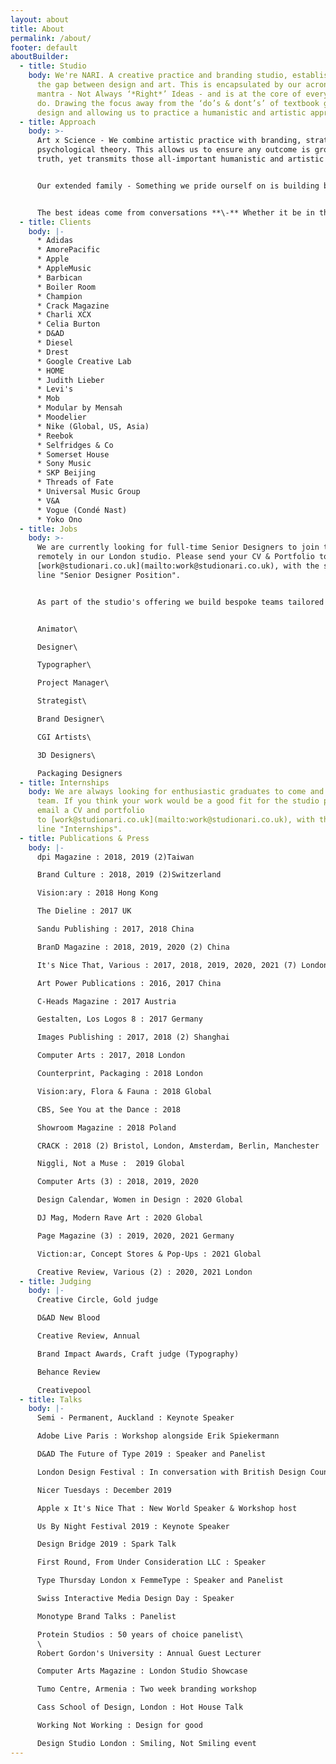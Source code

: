 ```yaml
---
layout: about
title: About
permalink: /about/
footer: default
aboutBuilder:
  - title: Studio
    body: We're NARI. A creative practice and branding studio, established to bridge
      the gap between design and art. This is encapsulated by our acronymised
      mantra - Not Always ‘*Right*’ Ideas - and is at the core of everything we
      do. Drawing the focus away from the ‘do’s & dont’s’ of textbook graphic
      design and allowing us to practice a humanistic and artistic approach.
  - title: Approach
    body: >-
      Art x Science - We combine artistic practice with branding, strategic and
      psychological theory. This allows us to ensure any outcome is grounded in
      truth, yet transmits those all-important humanistic and artistic values. 


      Our extended family - Something we pride ourself on is building bespoke teams for every project from our growing network of multi-disciplinary creatives. This ensures we have the right people on the right job and teams comprising of the most talented creatives in the industry


      The best ideas come from conversations **\-** Whether it be in the form of workshops with our clients or internal sprints within our team, we try and structure our projects in a way that we can have as many of these moments as possible.
  - title: Clients
    body: |-
      * Adidas
      * AmorePacific
      * Apple
      * AppleMusic
      * Barbican
      * Boiler Room
      * Champion
      * Crack Magazine
      * Charli XCX
      * Celia Burton
      * D&AD
      * Diesel
      * Drest
      * Google Creative Lab
      * HOME
      * Judith Lieber
      * Levi's
      * Mob
      * Modular by Mensah
      * Moodelier
      * Nike (Global, US, Asia)
      * Reebok
      * Selfridges & Co
      * Somerset House
      * Sony Music
      * SKP Beijing
      * Threads of Fate
      * Universal Music Group
      * V&A
      * Vogue (Condé Nast)
      * Yoko Ono
  - title: Jobs
    body: >-
      We are currently looking for full-time Senior Designers to join the team
      remotely in our London studio. Please send your CV & Portfolio to
      [work@studionari.co.uk](mailto:work@studionari.co.uk), with the subject
      line "Senior Designer Position".


      As part of the studio's offering we build bespoke teams tailored to the client and project, this means we are constantly looking for new partners to collaborate with. If you think your work, enthusiasm, and interest align with what we do at NARI please send your CV and Portfolio to [work@studionari.co.uk](mailto:work@studionari.co.uk), with the subject line "Freelance Position - Your title". We are looking for the following freelance positions;


      Animator\

      Designer\

      Typographer\

      Project Manager\

      Strategist\

      Brand Designer\

      CGI Artists\

      3D Designers\

      Packaging Designers
  - title: Internships
    body: We are always looking for enthusiastic graduates to come and work with the
      team. If you think your work would be a good fit for the studio please
      email a CV and portfolio
      to [work@studionari.co.uk](mailto:work@studionari.co.uk), with the subject
      line "Internships".
  - title: Publications & Press
    body: |-
      dpi Magazine : 2018, 2019 (2)Taiwan

      Brand Culture : 2018, 2019 (2)Switzerland

      Vision:ary : 2018 Hong Kong

      The Dieline : 2017 UK

      Sandu Publishing : 2017, 2018 China

      BranD Magazine : 2018, 2019, 2020 (2) China

      It's Nice That, Various : 2017, 2018, 2019, 2020, 2021 (7) London

      Art Power Publications : 2016, 2017 China

      C-Heads Magazine : 2017 Austria

      Gestalten, Los Logos 8 : 2017 Germany

      Images Publishing : 2017, 2018 (2) Shanghai

      Computer Arts : 2017, 2018 London

      Counterprint, Packaging : 2018 London

      Vision:ary, Flora & Fauna : 2018 Global

      CBS, See You at the Dance : 2018 

      Showroom Magazine : 2018 Poland

      CRACK : 2018 (2) Bristol, London, Amsterdam, Berlin, Manchester

      Niggli, Not a Muse :  2019 Global

      Computer Arts (3) : 2018, 2019, 2020

      Design Calendar, Women in Design : 2020 Global

      DJ Mag, Modern Rave Art : 2020 Global

      Page Magazine (3) : 2019, 2020, 2021 Germany

      Viction:ar, Concept Stores & Pop-Ups : 2021 Global

      Creative Review, Various (2) : 2020, 2021 London
  - title: Judging
    body: |-
      Creative Circle, Gold judge

      D&AD New Blood

      Creative Review, Annual

      Brand Impact Awards, Craft judge (Typography)

      Behance Review

      Creativepool
  - title: Talks
    body: |-
      Semi - Permanent, Auckland : Keynote Speaker

      Adobe Live Paris : Workshop alongside Erik Spiekermann

      D&AD The Future of Type 2019 : Speaker and Panelist

      London Design Festival : In conversation with British Design Council

      Nicer Tuesdays : December 2019

      Apple x It's Nice That : New World Speaker & Workshop host

      Us By Night Festival 2019 : Keynote Speaker

      Design Bridge 2019 : Spark Talk

      First Round, From Under Consideration LLC : Speaker

      Type Thursday London x FemmeType : Speaker and Panelist

      Swiss Interactive Media Design Day : Speaker

      Monotype Brand Talks : Panelist

      Protein Studios : 50 years of choice panelist\
      \
      Robert Gordon's University : Annual Guest Lecturer

      Computer Arts Magazine : London Studio Showcase

      Tumo Centre, Armenia : Two week branding workshop

      Cass School of Design, London : Hot House Talk

      Working Not Working : Design for good

      Design Studio London : Smiling, Not Smiling event
---
```

